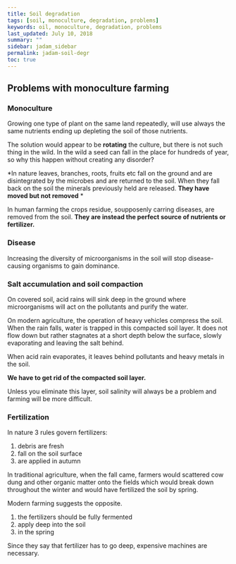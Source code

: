 ```yaml
---
title: Soil degradation
tags: [soil, monoculture, degradation, problems]
keywords: oil, monoculture, degradation, problems
last_updated: July 10, 2018
summary: ""
sidebar: jadam_sidebar
permalink: jadam-soil-degr
toc: true
---
```


## Problems with monoculture farming

### Monoculture
Growing one type of plant on the same land repeatedly, will use always the same nutrients ending up depleting the soil of those nutrients.

The solution would appear to be **rotating** the culture, but there is not such thing in the wild. In the wild a seed can fall in the place for hundreds of year, so why this happen without creating any disorder?

*In nature leaves, branches, roots, fruits etc fall on the ground and are disintegrated by the microbes and are returned to the soil. When they fall back on the soil the minerals previously held are released. **They have moved but not removed** *

In human farming the crops residue, soupposenly carring diseases, are removed from the soil. **They are instead the perfect source of nutrients or fertilizer.**

### Disease

Increasing the diversity of microorganisms in the soil will stop disease-causing organisms to gain dominance.

### Salt accumulation and soil compaction
On covered soil, acid rains will sink deep in the ground where microorganisms will act on the pollutants and purify the water.

On modern agriculture, the operation of heavy vehicles compress the soil.
When the rain falls, water is trapped in this compacted soil layer. It does not flow down but rather stagnates at a short depth below the surface, slowly evaporating and leaving the salt behind.

When acid rain evaporates, it leaves behind pollutants and heavy metals in the soil.

**We have to get rid of the compacted soil layer.**

Unless you eliminate this layer, soil salinity will always be a problem and farming will be more difficult.

### Fertilization
In nature 3 rules govern fertilizers:

1. debris are fresh
2. fall on the soil surface
3. are applied in autumn

In traditional agriculture, when the fall came, farmers would scattered cow dung and other organic matter onto the fields which would break down throughout the winter and would have fertilized the soil by spring.

Modern farming suggests the opposite.

1. the fertilizers should be fully fermented
2. apply deep into the soil
3. in the spring

Since they say that fertilizer has to go deep, expensive machines are necessary.



